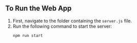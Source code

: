 ## To Run the Web App

1. First, navigate to the folder containing the `server.js` file.
2. Run the following command to start the server:
   ```sh
   npm run start
